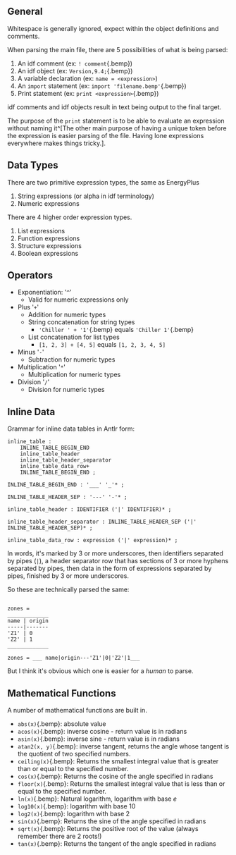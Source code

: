 ## General

Whitespace is generally ignored, expect within the object definitions and
comments.

When parsing the main file, there are 5 possibilities of what is being
parsed:

1. An idf comment (ex: `! comment`{.bemp})
2. An idf object (ex: `Version,9.4;`{.bemp})
3. A variable declaration (ex: `name = <expression>`)
4. An `import` statement (ex: `import 'filename.bemp'`{.bemp})
5. Print statement (ex: `print <expression>`{.bemp})

idf comments and idf objects result in text being output to the final
target.

The purpose of the `print` statement is to be able to evaluate an
expression without naming it^[The other main purpose of having a unique
token before the expression is easier parsing of the file. Having lone
expressions everywhere makes things tricky.].

## Data Types

There are two primitive expression types, the same as EnergyPlus

1. String expressions (or alpha in idf terminology)
2. Numeric expressions

There are 4 higher order expression types.

1. List expressions
2. Function expressions
3. Structure expressions
4. Boolean expressions

## Operators

- Exponentiation: '`^`'
    - Valid for numeric expressions only
- Plus '`+`'
    - Addition for numeric types
    - String concatenation for string types
        - `'Chiller ' + '1'`{.bemp} equals `'Chiller 1'`{.bemp}
    - List concatenation for list types
        - `[1, 2, 3] + [4, 5]` equals `[1, 2, 3, 4, 5]`
- Minus '`-`'
    - Subtraction for numeric types
- Multiplication '`*`'
    - Multiplication for numeric types
- Division '`/`'
    - Division for numeric types


## Inline Data

Grammar for inline data tables in Antlr form:

```
inline_table :
    INLINE_TABLE_BEGIN_END
    inline_table_header
    inline_table_header_separator
    inline_table_data_row+
    INLINE_TABLE_BEGIN_END ;

INLINE_TABLE_BEGIN_END : '___' '_'* ;

INLINE_TABLE_HEADER_SEP : '---' '-'* ;

inline_table_header : IDENTIFIER ('|' IDENTIFIER)* ;

inline_table_header_separator : INLINE_TABLE_HEADER_SEP ('|' INLINE_TABLE_HEADER_SEP)* ;

inline_table_data_row : expression ('|' expression)* ;

```

In words, it's marked by 3 or more underscores, then identifiers
separated by pipes (`|`), a header separator row that has sections of 3
or more hyphens separated by pipes, then data in the form of expressions
separated by pipes, finished by 3 or more underscores.

So these are technically parsed the same:

```bemp

zones =
_____________
name | origin
-----|-------
'Z1' | 0
'Z2' | 1
_____________

zones = ___ name|origin---'Z1'|0|'Z2'|1___

```

But I think it's obvious which one is easier for a *human* to parse.


## Mathematical Functions

A number of mathematical functions are built in.

- `abs(x)`{.bemp}: absolute value
- `acos(x)`{.bemp}: inverse cosine - return value is in radians
- `asin(x)`{.bemp}: inverse sine - return value is in radians
- `atan2(x, y)`{.bemp}: inverse tangent, returns the angle whose tangent is the quotient of two specified numbers.
- `ceiling(x)`{.bemp}: Returns the smallest integral value that is greater than or equal to the specified number.
- `cos(x)`{.bemp}: Returns the cosine of the angle specified in radians
- `floor(x)`{.bemp}: Returns the smallest integral value that is less than or equal to the specified number.
- `ln(x)`{.bemp}: Natural logarithm, logarithm with base $e$
- `log10(x)`{.bemp}: logarithm with base 10
- `log2(x)`{.bemp}: logarithm with base 2
- `sin(x)`{.bemp}: Returns the sine of the angle specified in radians
- `sqrt(x)`{.bemp}: Returns the positive root of the value (always remember there are 2 roots!)
- `tan(x)`{.bemp}: Returns the tangent of the angle specified in radians
